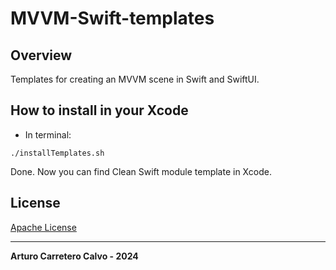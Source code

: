 # MVVM-Swift-templates

## Overview

Templates for creating an MVVM scene in Swift and SwiftUI.

## How to install in your Xcode

- In terminal:

`./installTemplates.sh`

Done. Now you can find Clean Swift module template in Xcode.

## License

[Apache License](LICENSE)

---

**Arturo Carretero Calvo - 2024**